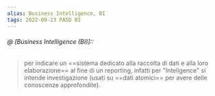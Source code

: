 ```yaml
---
alias: Business Intelligence, BI
tags: 2022-09-23 PASD BI
---
```



###### @ [Business Intelligence (BI)]::
> per indicare un ==sistema dedicato alla raccolta di dati e alla loro elaborazione== al fine di un reporting, infatti per "Inteligence" si intende investigazione (usati su ==dati atomici== per avere delle conoscenze approfondite).
